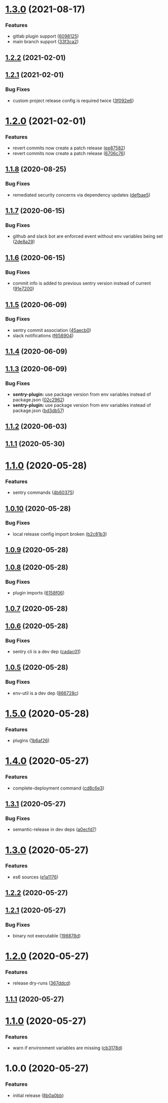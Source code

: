 # [1.3.0](https://github.com/madebyheyday/release-util/compare/v1.2.2...v1.3.0) (2021-08-17)


### Features

* gitlab plugin support ([6098125](https://github.com/madebyheyday/release-util/commit/6098125))
* main branch support ([33f3ca2](https://github.com/madebyheyday/release-util/commit/33f3ca2))

## [1.2.2](https://github.com/madebyheyday/release-util/compare/v1.2.1...v1.2.2) (2021-02-01)

## [1.2.1](https://github.com/madebyheyday/release-util/compare/v1.2.0...v1.2.1) (2021-02-01)


### Bug Fixes

* custom project release config is required twice ([3f092e6](https://github.com/madebyheyday/release-util/commit/3f092e6))

# [1.2.0](https://github.com/madebyheyday/release-util/compare/v1.1.8...v1.2.0) (2021-02-01)


### Features

* revert commits now create a patch release ([ee87582](https://github.com/madebyheyday/release-util/commit/ee87582))
* revert commits now create a patch release ([6706c76](https://github.com/madebyheyday/release-util/commit/6706c76))

## [1.1.8](https://github.com/madebyheyday/release-util/compare/v1.1.7...v1.1.8) (2020-08-25)


### Bug Fixes

* remediated security concerns via dependency updates ([defbae5](https://github.com/madebyheyday/release-util/commit/defbae5))

## [1.1.7](https://github.com/madebyheyday/release-util/compare/v1.1.6...v1.1.7) (2020-06-15)


### Bug Fixes

* github and slack bot are enforced event without env variables being set ([2de8a29](https://github.com/madebyheyday/release-util/commit/2de8a29))

## [1.1.6](https://github.com/madebyheyday/release-util/compare/v1.1.5...v1.1.6) (2020-06-15)


### Bug Fixes

* commit info is added to previous sentry version instead of current ([91e7200](https://github.com/madebyheyday/release-util/commit/91e7200))

## [1.1.5](https://github.com/madebyheyday/release-util/compare/v1.1.4...v1.1.5) (2020-06-09)


### Bug Fixes

* sentry commit association ([45aecb0](https://github.com/madebyheyday/release-util/commit/45aecb0))
* slack notifications ([f658904](https://github.com/madebyheyday/release-util/commit/f658904))

## [1.1.4](https://github.com/madebyheyday/release-util/compare/v1.1.3...v1.1.4) (2020-06-09)

## [1.1.3](https://github.com/madebyheyday/release-util/compare/v1.1.2...v1.1.3) (2020-06-09)


### Bug Fixes

* **sentry-plugin:** use package version from env variables instead of package.json ([02c2962](https://github.com/madebyheyday/release-util/commit/02c2962))
* **sentry-plugin:** use package version from env variables instead of package.json ([bd3db57](https://github.com/madebyheyday/release-util/commit/bd3db57))

## [1.1.2](https://github.com/madebyheyday/release-util/compare/v1.1.1...v1.1.2) (2020-06-03)

## [1.1.1](https://github.com/madebyheyday/release-util/compare/v1.1.0...v1.1.1) (2020-05-30)

# [1.1.0](https://github.com/madebyheyday/release-util/compare/v1.0.10...v1.1.0) (2020-05-28)


### Features

* sentry commands ([4b60375](https://github.com/madebyheyday/release-util/commit/4b60375))

## [1.0.10](https://github.com/madebyheyday/release-util/compare/v1.0.9...v1.0.10) (2020-05-28)


### Bug Fixes

* local release config import broken ([b2c81b3](https://github.com/madebyheyday/release-util/commit/b2c81b3))

## [1.0.9](https://github.com/madebyheyday/release-util/compare/v1.0.8...v1.0.9) (2020-05-28)

## [1.0.8](https://github.com/madebyheyday/release-util/compare/v1.0.7...v1.0.8) (2020-05-28)


### Bug Fixes

* plugin imports ([6158f06](https://github.com/madebyheyday/release-util/commit/6158f06))

## [1.0.7](https://github.com/madebyheyday/release-util/compare/v1.0.6...v1.0.7) (2020-05-28)

## [1.0.6](https://github.com/madebyheyday/release-util/compare/v1.0.5...v1.0.6) (2020-05-28)


### Bug Fixes

* sentry cli is a dev dep ([cadac01](https://github.com/madebyheyday/release-util/commit/cadac01))

## [1.0.5](https://github.com/madebyheyday/release-util/compare/v1.0.4...v1.0.5) (2020-05-28)


### Bug Fixes

* env-util is a dev dep ([866728c](https://github.com/madebyheyday/release-util/commit/866728c))

# [1.5.0](https://github.com/seibert-io/heyday-releases/compare/v1.4.0...v1.5.0) (2020-05-28)


### Features

* plugins ([1b6af26](https://github.com/seibert-io/heyday-releases/commit/1b6af26))

# [1.4.0](https://github.com/seibert-io/heyday-releases/compare/v1.3.1...v1.4.0) (2020-05-27)


### Features

* complete-deployment command ([cd8c6e3](https://github.com/seibert-io/heyday-releases/commit/cd8c6e3))

## [1.3.1](https://github.com/seibert-io/heyday-releases/compare/v1.3.0...v1.3.1) (2020-05-27)


### Bug Fixes

* semantic-release in dev deps ([a0ecfd7](https://github.com/seibert-io/heyday-releases/commit/a0ecfd7))

# [1.3.0](https://github.com/seibert-io/heyday-releases/compare/v1.2.2...v1.3.0) (2020-05-27)


### Features

* es6 sources ([e1a1176](https://github.com/seibert-io/heyday-releases/commit/e1a1176))

## [1.2.2](https://github.com/seibert-io/heyday-releases/compare/v1.2.1...v1.2.2) (2020-05-27)

## [1.2.1](https://github.com/seibert-io/heyday-releases/compare/v1.2.0...v1.2.1) (2020-05-27)


### Bug Fixes

* binary not executable ([198878d](https://github.com/seibert-io/heyday-releases/commit/198878d))

# [1.2.0](https://github.com/seibert-io/heyday-releases/compare/v1.1.1...v1.2.0) (2020-05-27)


### Features

* release dry-runs ([367ddcd](https://github.com/seibert-io/heyday-releases/commit/367ddcd))

## [1.1.1](https://github.com/seibert-io/heyday-releases/compare/v1.1.0...v1.1.1) (2020-05-27)

# [1.1.0](https://github.com/seibert-io/heyday-releases/compare/v1.0.0...v1.1.0) (2020-05-27)

### Features

- warn if environment variables are missing ([cb3178d](https://github.com/seibert-io/heyday-releases/commit/cb3178d))

# 1.0.0 (2020-05-27)

### Features

- initial release ([8b0a0bb](https://github.com/seibert-io/heyday-releases/commit/8b0a0bb))

